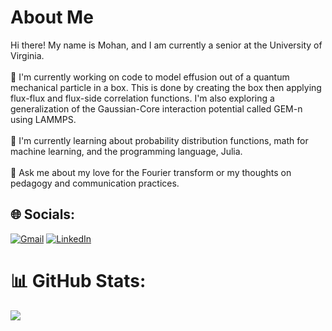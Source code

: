 # About Me
Hi there! My name is Mohan, and I am currently a senior at the University of Virginia. <br/> <br/>
🔭 I'm currently working on code to model effusion out of a quantum mechanical particle in a box. This is done by creating the box then applying flux-flux and flux-side correlation functions. I'm also exploring a generalization of the Gaussian-Core interaction potential called GEM-n using LAMMPS. <br/> <br/>
🌱 I'm currently learning about probability distribution functions, math for machine learning, and the programming language, Julia. <br/> <br/>
💬 Ask me about my love for the Fourier transform or my thoughts on pedagogy and communication practices.


## 🌐 Socials:
[![Gmail](https://img.shields.io/badge/Gmail-D14836?style=for-the-badge&logo=gmail&logoColor=white)](mailto:mjs7eek@virginia.edu)
[![LinkedIn](https://img.shields.io/badge/LinkedIn-%230077B5.svg?logo=linkedin&logoColor=white)](https://linkedin.com/in/mohan-shankar-1076a1264/) 


# 📊 GitHub Stats:
![](https://github-readme-stats.vercel.app/api/top-langs/?username=mohan-s1&theme=default&hide_border=false&include_all_commits=false&count_private=false&layout=compact)

<!-- Proudly created with GPRM ( https://gprm.itsvg.in ) -->

